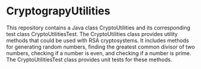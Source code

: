 # CryptograpyUtilities
 This repository contains a Java class CryptoUtilities and its corresponding test class CryptoUtilitiesTest. The CryptoUtilities class provides utility methods that could be used with RSA cryptosystems. It includes methods for generating random numbers, finding the greatest common divisor of two numbers, checking if a number is even, and checking if a number is prime. The CryptoUtilitiesTest class provides unit tests for these methods.

